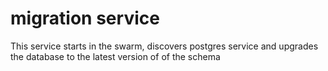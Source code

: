 # migration service

This service starts in the swarm, discovers postgres service and upgrades the database
to the latest version of of the schema
